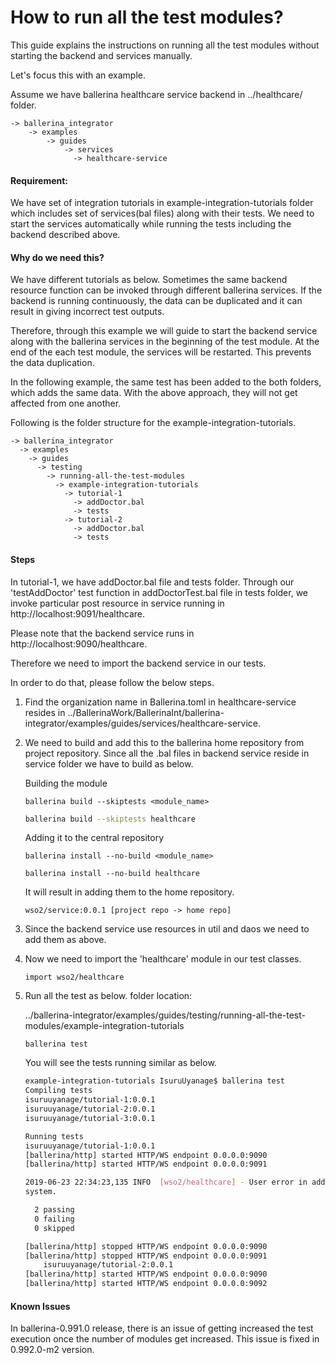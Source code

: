 # How to run all the test modules?

This guide explains the instructions on running all the test modules without starting the backend and services manually. 

Let's focus this with an example. 

Assume we have ballerina healthcare service backend in ../healthcare/ folder. 

    -> ballerina_integrator
        -> examples
            -> guides
                -> services
                  -> healthcare-service

#### Requirement: 
We have set of integration tutorials in example-integration-tutorials folder which includes set of 
services(bal files) along with their tests. We need to start the services automatically while running the tests 
including the backend described above. 

#### Why do we need this?
We have different tutorials as below. Sometimes the same backend resource function can be invoked through 
different ballerina services. If the backend is running continuously, the data can be duplicated and it can result
in giving incorrect test outputs. 

Therefore, through this example we will guide to start the backend service along with the ballerina services in 
the beginning of the test module. At the end of the each test module, the services will be restarted. This 
prevents the data duplication. 

In the following example, the same test has been added to the both folders, which adds the same data. With the
above approach, they will not get affected from one another. 

Following is the folder structure for the example-integration-tutorials. 


    -> ballerina_integrator
      -> examples
        -> guides
          -> testing
            -> running-all-the-test-modules
              -> example-integration-tutorials
                -> tutorial-1
                  -> addDoctor.bal
                  -> tests
                -> tutorial-2
                  -> addDoctor.bal
                  -> tests



#### Steps
In tutorial-1, we have addDoctor.bal file and tests folder. Through our 'testAddDoctor' test function in addDoctorTest.bal file in tests folder, we invoke particular post resource in service running in 
http://localhost:9091/healthcare. 

Please note that the backend service runs in http://localhost:9090/healthcare. 

Therefore we need to import the backend service in our tests. 

In order to do that, please follow the below steps. 

1. Find the organization name in Ballerina.toml in healthcare-service resides in ../BallerinaWork/BallerinaInt/ballerina-integrator/examples/guides/services/healthcare-service. 

2. We need to build and add this to the ballerina home repository from project repository. 
Since all the .bal files in backend service reside in service folder we have to build as below. 

    Building the module

    ```
    ballerina build --skiptests <module_name>
    ```
    ```bash
    ballerina build --skiptests healthcare
    ```

    Adding it to the central repository
    ```
    ballerina install --no-build <module_name>
    ```
    ```
    ballerina install --no-build healthcare
    ```
    It will result in adding them to the home repository. 
    ```
    wso2/service:0.0.1 [project repo -> home repo]
    ```

3. Since the backend service use resources in util and daos we need to add them as above. 

4. Now we need to import the 'healthcare' module in our test classes. 
    ```
    import wso2/healthcare
    ```
5. Run all the test as below. 
folder location: 

    ../ballerina-integrator/examples/guides/testing/running-all-the-test-modules/example-integration-tutorials

    ```
    ballerina test
    ```

    You will see the tests running similar as below. 
    ```bash
    example-integration-tutorials IsuruUyanage$ ballerina test
    Compiling tests
    isuruuyanage/tutorial-1:0.0.1
    isuruuyanage/tutorial-2:0.0.1
    isuruuyanage/tutorial-3:0.0.1

    Running tests
    isuruuyanage/tutorial-1:0.0.1
    [ballerina/http] started HTTP/WS endpoint 0.0.0.0:9090
    [ballerina/http] started HTTP/WS endpoint 0.0.0.0:9091

    2019-06-23 22:34:23,135 INFO  [wso2/healthcare] - User error in addNewDoctor, Doctor Already Exists in the 
    system. 

      2 passing
      0 failing
      0 skipped

    [ballerina/http] stopped HTTP/WS endpoint 0.0.0.0:9090
    [ballerina/http] stopped HTTP/WS endpoint 0.0.0.0:9091
        isuruuyanage/tutorial-2:0.0.1
    [ballerina/http] started HTTP/WS endpoint 0.0.0.0:9090
    [ballerina/http] started HTTP/WS endpoint 0.0.0.0:9092

    ```

#### Known Issues
In ballerina-0.991.0 release, there is an issue of getting increased the test execution once the number of modules get increased. 
This issue is fixed in 0.992.0-m2 version. 
